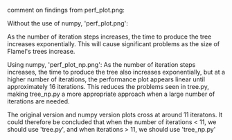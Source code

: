 comment on findings from perf_plot.png:

Without the use of numpy, 'perf_plot.png':



As the number of iteration steps increases, the time to produce the tree 
increases exponentially. This will cause significant problems as the size of
 Flamel's trees increase.


Using numpy, 'perf_plot_np.png':
As the number of iteration steps increases, the time to produce the tree also increases exponentially, but at a higher number of iterations, the performance plot appears linear until approximately 16 iterations. This reduces the problems seen in tree.py, making tree_np.py a more appropriate approach when a large number of iterations are needed.

The original version and numpy version plots cross at around 11 iteratons. It could therefore be concluded that when the number of iterations < 11, we should use 'tree.py', and when iterations > 11, we should use 'tree_np.py'
  